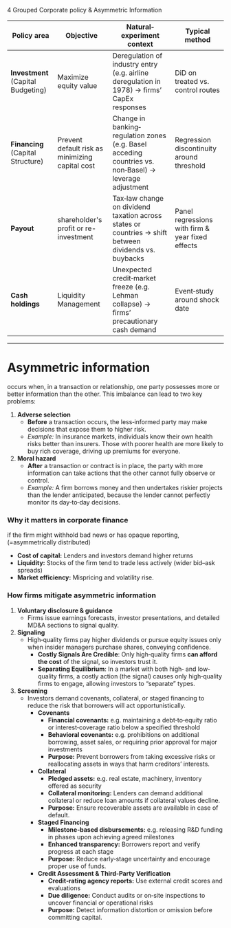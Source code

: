 4 Grouped Corporate policy & Asymmetric Information


| Policy area                        | Objective                                       | Natural‐experiment context                                                                             | Typical method                                   |
| ---------------------------------- | ----------------------------------------------- | ------------------------------------------------------------------------------------------------------ | ------------------------------------------------ |
| **Investment** (Capital Budgeting) | Maximize equity value                           | Deregulation of industry entry (e.g. airline deregulation in 1978) → firms’ CapEx responses            | DiD on treated vs. control routes                |
| **Financing** (Capital Structure)  | Prevent default risk as minimizing capital cost | Change in banking‐regulation zones (e.g. Basel acceding countries vs. non‐Basel) → leverage adjustment | Regression discontinuity around threshold        |
| **Payout**                         | shareholder's profit or re-investment           | Tax‐law change on dividend taxation across states or countries → shift between dividends vs. buybacks  | Panel regressions with firm & year fixed effects |
| **Cash holdings**                  | Liquidity Management                            | Unexpected credit‐market freeze (e.g. Lehman collapse) → firms’ precautionary cash demand              | Event‐study around shock date                    |


---

# **Asymmetric information** 
occurs when, in a transaction or relationship, one party possesses more or better information than the other. This imbalance can lead to two key problems:

1. **Adverse selection**
    - **Before** a transaction occurs, the less‑informed party may make decisions that expose them to higher risk.
    - _Example:_ In insurance markets, individuals know their own health risks better than insurers. Those with poorer health are more likely to buy rich coverage, driving up premiums for everyone.
2. **Moral hazard**
    - **After** a transaction or contract is in place, the party with more information can take actions that the other cannot fully observe or control.
    - _Example:_ A firm borrows money and then undertakes riskier projects than the lender anticipated, because the lender cannot perfectly monitor its day‑to‑day decisions.

### Why it matters in corporate finance
if the firm might withhold bad news or has opaque reporting, (=asymmetrically distributed)
- **Cost of capital:** Lenders and investors demand higher returns
- **Liquidity:** Stocks of the firm tend to trade less actively (wider bid–ask spreads)
- **Market efficiency:** Mispricing and volatility rise.
### How firms mitigate asymmetric information
1. **Voluntary disclosure & guidance**
    - Firms issue earnings forecasts, investor presentations, and detailed MD&A sections to signal quality.     
2. **Signaling**
    - High‑quality firms pay higher dividends or pursue equity issues only when insider managers purchase shares, conveying confidence.
	    - **Costly Signals Are Credible**: Only high‐quality firms **can afford the cost** of the signal, so investors trust it.
	    - **Separating Equilibrium**: In a market with both high‐ and low‐quality firms, a costly action (the signal) causes only high‐quality firms to engage, allowing investors to “separate” types.
3. **Screening**
    - Investors demand covenants, collateral, or staged financing to reduce the risk that borrowers will act opportunistically.
	    - **Covenants**
		    - **Financial covenants:** e.g. maintaining a debt‐to‐equity ratio or interest‐coverage ratio below a specified threshold
            - **Behavioral covenants:** e.g. prohibitions on additional borrowing, asset sales, or requiring prior approval for major investments
            - **Purpose:** Prevent borrowers from taking excessive risks or reallocating assets in ways that harm creditors’ interests.
		- **Collateral**
		    - **Pledged assets:** e.g. real estate, machinery, inventory offered as security
		    - **Collateral monitoring:** Lenders can demand additional collateral or reduce loan amounts if collateral values decline.
		    - **Purpose:** Ensure recoverable assets are available in case of default.
		- **Staged Financing**
			- **Milestone‐based disbursements:** e.g. releasing R&D funding in phases upon achieving agreed milestones
			- **Enhanced transparency:** Borrowers report and verify progress at each stage
		    - **Purpose:** Reduce early‐stage uncertainty and encourage proper use of funds.
		- **Credit Assessment & Third‐Party Verification**
		    - **Credit‐rating agency reports:** Use external credit scores and evaluations
		    - **Due diligence:** Conduct audits or on‑site inspections to uncover financial or operational risks
		    - **Purpose:** Detect information distortion or omission before committing capital.